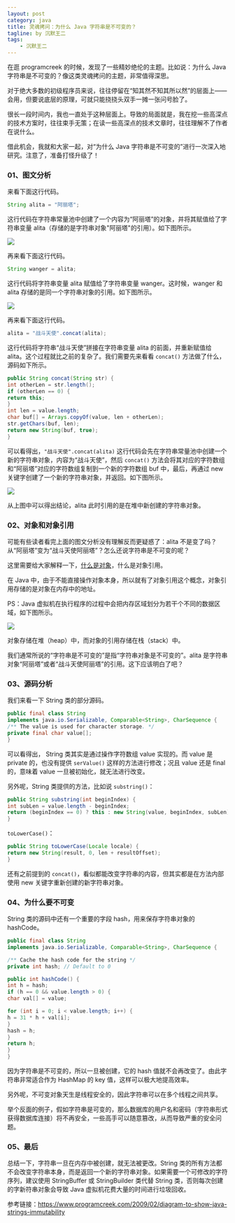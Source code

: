 ```yaml
---
layout: post
category: java
title: 灵魂拷问：为什么 Java 字符串是不可变的？
tagline: by 沉默王二
tags: 
    - 沉默王二
---
```


在逛 programcreek 的时候，发现了一些精妙绝伦的主题。比如说：为什么 Java 字符串是不可变的？像这类灵魂拷问的主题，非常值得深思。


<!--more-->

对于绝大多数的初级程序员来说，往往停留在“知其然不知其所以然”的层面上——会用，但要说底层的原理，可就只能挠挠头双手一摊一张问号脸了。

很长一段时间内，我也一直处于这种层面上。导致的局面就是，我在挖一些高深点的技术方案时，往往束手无策；在读一些高深点的技术文章时，往往理解不了作者在说什么。

借此机会，我就和大家一起，对“为什么 Java 字符串是不可变的”进行一次深入地研究。注意了，准备打怪升级了！

### 01、图文分析

来看下面这行代码。

```java
String alita = "阿丽塔";
```

这行代码在字符串常量池中创建了一个内容为“阿丽塔”的对象，并将其赋值给了字符串变量 alita（存储的是字符串对象"阿丽塔"的引用）。如下图所示。

![](http://www.justdojava.com/assets/images/2019/java/image-chenmowanger/1.png)

再来看下面这行代码。

```java
String wanger = alita;
```

这行代码将字符串变量 alita 赋值给了字符串变量 wanger。这时候，wanger 和 alita 存储的是同一个字符串对象的引用。如下图所示。

![](http://www.justdojava.com/assets/images/2019/java/image-chenmowanger/2.png)

再来看下面这行代码。

```java
alita = "战斗天使".concat(alita);
```

这行代码将字符串“战斗天使”拼接在字符串变量 alita 的前面，并重新赋值给 alita。这个过程就比之前的复杂了。我们需要先来看看 `concat()` 方法做了什么，源码如下所示。

```java
public String concat(String str) {
int otherLen = str.length();
if (otherLen == 0) {
return this;
}
int len = value.length;
char buf[] = Arrays.copyOf(value, len + otherLen);
str.getChars(buf, len);
return new String(buf, true);
}
```

可以看得出，`"战斗天使".concat(alita)` 这行代码会先在字符串常量池中创建一个新的字符串对象，内容为“战斗天使”，然后 `concat()` 方法会将其对应的字符数组和“阿丽塔”对应的字符数组复制到一个新的字符数组 buf 中，最后，再通过 new 关键字创建了一个新的字符串对象，并返回。如下图所示。

![](http://www.justdojava.com/assets/images/2019/java/image-chenmowanger/3.png)

从上图中可以得出结论，alita 此时引用的是在堆中新创建的字符串对象。

### 02、对象和对象引用

可能有些读者看完上面的图文分析没有理解反而更疑惑了：alita 不是变了吗？从“阿丽塔”变为“战斗天使阿丽塔”？怎么还说字符串是不可变的呢？

这里需要给大家解释一下，[什么是对象](http://www.itwanger.com/java/2019/11/05/java-eat-human-words.html)，什么是对象引用。

在 Java 中，由于不能直接操作对象本身，所以就有了对象引用这个概念，对象引用存储的是对象在内存中的地址。

PS：Java 虚拟机在执行程序的过程中会把内存区域划分为若干个不同的数据区域，如下图所示。

![](http://www.justdojava.com/assets/images/2019/java/image-chenmowanger/4.png)

对象存储在堆（heap）中，而对象的引用存储在栈（stack）中。

我们通常所说的“字符串是不可变的”是指“字符串对象是不可变的”。alita 是字符串对象“阿丽塔”或者“战斗天使阿丽塔”的引用。这下应该明白了吧？

### 03、源码分析

我们来看一下 String 类的部分源码。

```java
public final class String
implements java.io.Serializable, Comparable<String>, CharSequence {
/** The value is used for character storage. */
private final char value[];
}
```

可以看得出， String 类其实是通过操作字符数组 value 实现的。而 value 是 private 的，也没有提供 `serValue()` 这样的方法进行修改；况且 value 还是 final 的，意味着 value 一旦被初始化，就无法进行改变。

另外呢，String 类提供的方法，比如说 `substring()`：

```java
public String substring(int beginIndex) {
int subLen = value.length - beginIndex;
return (beginIndex == 0) ? this : new String(value, beginIndex, subLen);
}
```

`toLowerCase()`：

```java
public String toLowerCase(Locale locale) {
return new String(result, 0, len + resultOffset);
}
```

还有之前提到的 `concat()`，看似都能改变字符串的内容，但其实都是在方法内部使用 new 关键字重新创建的新字符串对象。


### 04、为什么要不可变

String 类的源码中还有一个重要的字段 hash，用来保存字符串对象的 hashCode。

```java
public final class String
implements java.io.Serializable, Comparable<String>, CharSequence {

/** Cache the hash code for the string */
private int hash; // Default to 0

public int hashCode() {
int h = hash;
if (h == 0 && value.length > 0) {
char val[] = value;

for (int i = 0; i < value.length; i++) {
h = 31 * h + val[i];
}
hash = h;
}
return h;
}
}
```

因为字符串是不可变的，所以一旦被创建，它的 hash 值就不会再改变了。由此字符串非常适合作为 HashMap 的 key 值，这样可以极大地提高效率。

另外呢，不可变对象天生是线程安全的，因此字符串可以在多个线程之间共享。

举个反面的例子，假如字符串是可变的，那么数据库的用户名和密码（字符串形式获得数据库连接）将不再安全，一些高手可以随意篡改，从而导致严重的安全问题。

### 05、最后

总结一下，字符串一旦在内存中被创建，就无法被更改。String 类的所有方法都不会改变字符串本身，而是返回一个新的字符串对象。如果需要一个可修改的字符序列，建议使用 StringBuffer 或 StringBuilder 类代替 String 类，否则每次创建的字新符串对象会导致 Java 虚拟机花费大量的时间进行垃圾回收。



参考链接：https://www.programcreek.com/2009/02/diagram-to-show-java-strings-immutability


